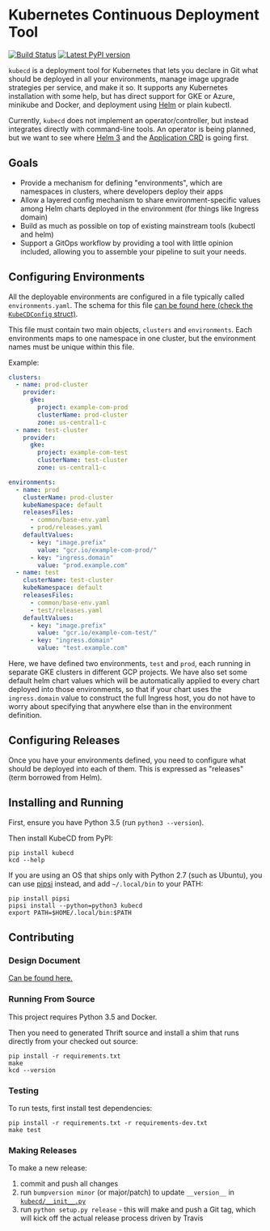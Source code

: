# Kubernetes Continuous Deployment Tool

[![Build Status](https://travis-ci.org/zedge/kubecd.svg?branch=master)](https://travis-ci.org/zedge/kubecd)
[![Latest PyPI version](https://img.shields.io/pypi/v/kubecd.svg?style=flat)](https://pypi.python.org/pypi/kubecd/)

`kubecd` is a deployment tool for Kubernetes that lets you declare in Git what should be deployed in all your
environments, manage image upgrade strategies per service, and make it so. It supports any Kubernetes installation
with some help, but has direct support for GKE or Azure, minikube and Docker, and deployment using [Helm](https://helm.sh) or plain kubectl.

Currently, `kubecd` does not implement an operator/controller, but instead integrates directly with
command-line tools. An operator is being planned, but we want to see where
[Helm 3](https://github.com/helm/community/tree/master/helm-v3/) and the
[Application CRD](https://github.com/kubernetes-sigs/application) is going first.


## Goals

 * Provide a mechanism for defining "environments", which are namespaces in clusters,
   where developers deploy their apps
 * Allow a layered config mechanism to share environment-specific values among
   Helm charts deployed in the environment (for things like Ingress domain)
 * Build as much as possible on top of existing mainstream tools (kubectl and helm)
 * Support a GitOps workflow by providing a tool with little opinion included,
   allowing you to assemble your pipeline to suit your needs.


## Configuring Environments

All the deployable environments are configured in a file typically called
`environments.yaml`. The schema for this file
[can be found here (check the `KubeCDConfig` struct)](idl/github.com/zedge/kubecd/kubecd.thrift).

This file must contain two main objects, `clusters` and `environments`. Each environments maps to one
namespace in one cluster, but the environment names must be unique within this file.

Example:

```yaml
clusters:
  - name: prod-cluster
    provider:
      gke:
        project: example-com-prod
        clusterName: prod-cluster
        zone: us-central1-c
  - name: test-cluster
    provider:
      gke:
        project: example-com-test
        clusterName: test-cluster
        zone: us-central1-c

environments:
  - name: prod
    clusterName: prod-cluster
    kubeNamespace: default
    releasesFiles:
      - common/base-env.yaml
      - prod/releases.yaml
    defaultValues:
      - key: "image.prefix"
        value: "gcr.io/example-com-prod/"
      - key: "ingress.domain"
        value: "prod.example.com"
  - name: test
    clusterName: test-cluster
    kubeNamespace: default
    releasesFiles:
      - common/base-env.yaml
      - test/releases.yaml
    defaultValues:
      - key: "image.prefix"
        value: "gcr.io/example-com-test/"
      - key: "ingress.domain"
        value: "test.example.com"
```

Here, we have defined two environments, `test` and `prod`, each running in separate GKE clusters in
different GCP projects. We have also set some default helm chart values which will be automatically applied
to every chart deployed into those environments, so that if your chart uses the `ingress.domain` value to
construct the full Ingress host, you do not have to worry about specifying that anywhere else than in the
environment definition.

## Configuring Releases

Once you have your environments defined, you need to configure what should be deployed into each of them.
This is expressed as "releases" (term borrowed from Helm).

## Installing and Running

First, ensure you have Python 3.5 (run `python3 --version`).

Then install KubeCD from PyPI:

    pip install kubecd
    kcd --help

If you are using an OS that ships only with Python 2.7 (such as Ubuntu), you can use
[pipsi](https://github.com/mitsuhiko/pipsi) instead, and add `~/.local/bin` to your PATH:

    pip install pipsi
    pipsi install --python=python3 kubecd
    export PATH=$HOME/.local/bin:$PATH

## Contributing

### Design Document

[Can be found here.](docs/design.md)

### Running From Source

This project requires Python 3.5 and Docker.

Then you need to generated Thrift source and install a shim that runs directly from your checked out source:

    pip install -r requirements.txt
    make
    kcd --version

### Testing

To run tests, first install test dependencies:

    pip install -r requirements.txt -r requirements-dev.txt
    make test

### Making Releases

To make a new release:

 1. commit and push all changes
 2. run `bumpversion minor` (or major/patch) to update `__version__` in [`kubecd/__init__.py`](kubecd/__init__.py)
 3. run `python setup.py release` - this will make and push a Git tag, which will kick off the actual
    release process driven by Travis

